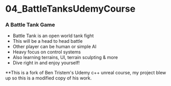 # 04_BattleTanksUdemyCourse

### A Battle Tank Game ###

+ Battle Tank is an open world tank fight
+ This will be a head to head battle 
+ Other player can be human or simple AI 
+ Heavy focus on control systems 
+ Also learning terrains, UI, terrain sculpting & more 
+ Dive right in and enjoy yourself!

**This is a fork of Ben Tristem's Udemy c++ unreal course, my project blew up so this is a modified copy of his work.
